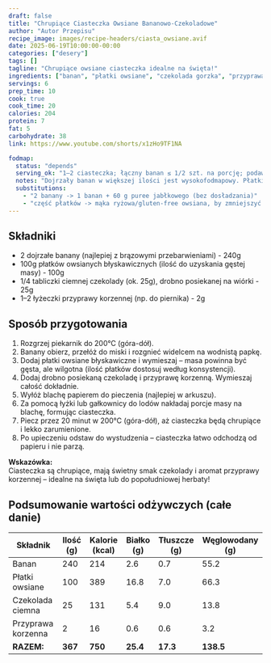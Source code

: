 ```yaml
---
draft: false
title: "Chrupiące Ciasteczka Owsiane Bananowo-Czekoladowe"
author: "Autor Przepisu"
recipe_image: images/recipe-headers/ciasta_owsiane.avif
date: 2025-06-19T10:00:00-00:00
categories: ["desery"]
tags: []
tagline: "Chrupiące owsiane ciasteczka idealne na święta!"
ingredients: ["banan", "płatki owsiane", "czekolada gorzka", "przyprawa korzenna"]
servings: 6
prep_time: 10
cook: true
cook_time: 20
calories: 204
protein: 7
fat: 5
carbohydrate: 38
link: https://www.youtube.com/shorts/x1zHo9TF1NA

fodmap:
  status: "depends"
  serving_ok: "1–2 ciasteczka; łączny banan ≤ 1/2 szt. na porcję; podawać bez dodatku miodu"
  notes: "Dojrzały banan w większej ilości jest wysokofodmapowy. Płatki owsiane są OK w umiarkowanej porcji. Unikaj daktyli (wysoko FODMAP)."
  substitutions:
    - "2 banany -> 1 banan + 60 g puree jabłkowego (bez dosładzania)"
    - "część płatków -> mąka ryżowa/gluten-free owsiana, by zmniejszyć porcję owsa"
---
```


## Składniki
- 2 dojrzałe banany (najlepiej z brązowymi przebarwieniami) - 240g
- 100g płatków owsianych błyskawicznych (ilość do uzyskania gęstej masy) - 100g
- 1/4 tabliczki ciemnej czekolady (ok. 25g), drobno posiekanej na wiórki - 25g
- 1–2 łyżeczki przyprawy korzennej (np. do piernika) - 2g

## Sposób przygotowania
1. Rozgrzej piekarnik do 200°C (góra-dół).
2. Banany obierz, przełóż do miski i rozgnieć widelcem na wodnistą papkę.
3. Dodaj płatki owsiane błyskawiczne i wymieszaj – masa powinna być gęsta, ale wilgotna (ilość płatków dostosuj według konsystencji).
4. Dodaj drobno posiekaną czekoladę i przyprawę korzenną. Wymieszaj całość dokładnie.
5. Wyłóż blachę papierem do pieczenia (najlepiej w arkuszu).
6. Za pomocą łyżki lub gałkownicy do lodów nakładaj porcje masy na blachę, formując ciasteczka.
7. Piecz przez 20 minut w 200°C (góra-dół), aż ciasteczka będą chrupiące i lekko zarumienione.
8. Po upieczeniu odstaw do wystudzenia – ciasteczka łatwo odchodzą od papieru i nie parzą.

**Wskazówka:**  
Ciasteczka są chrupiące, mają świetny smak czekolady i aromat przyprawy korzennej – idealne na święta lub do popołudniowej herbaty!

## Podsumowanie wartości odżywczych (całe danie)

| Składnik         | Ilość (g) | Kalorie (kcal) | Białko (g) | Tłuszcze (g) | Węglowodany (g) |
|------------------|-----------|---------------|------------|--------------|-----------------|
| Banan            | 240       | 214           | 2.6        | 0.7          | 55.2            |
| Płatki owsiane   | 100       | 389           | 16.8       | 7.0          | 66.3            |
| Czekolada ciemna | 25        | 131           | 5.4        | 9.0          | 13.8            |
| Przyprawa korzenna| 2        | 16            | 0.6        | 0.6          | 3.2             |
| **RAZEM:**       | **367**   | **750**       | **25.4**   | **17.3**     | **138.5**       |